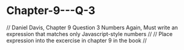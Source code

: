 # Chapter-9---Q-3
// Daniel Davis, Chapter 9 Question 3 Numbers Again, Must write an expression that matches only Javascript-style numbers //
// Place expression into the excercise in chapter 9 in the book //
